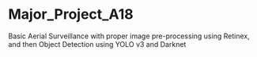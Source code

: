 # Major_Project_A18
 Basic Aerial Surveillance with proper image pre-processing using Retinex, and then Object Detection using YOLO v3 and Darknet

